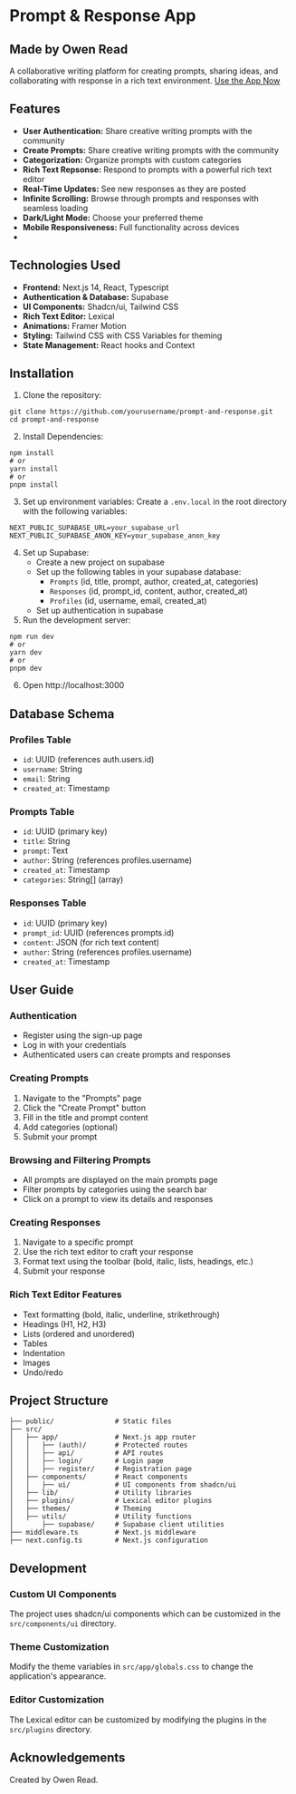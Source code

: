 # Prompt & Response App
## Made by Owen Read
A collaborative writing platform for creating prompts, sharing ideas, and collaborating with response in a rich text environment.
[Use the App Now](https://bidscript-prompt.vercel.app/)

## Features
- **User Authentication:** Share creative writing prompts with the community
- **Create Prompts:** Share creative writing prompts with the community
- **Categorization:** Organize prompts with custom categories
- **Rich Text Repsonse:** Respond to prompts with a powerful rich text editor
- **Real-Time Updates:** See new responses as they are posted
- **Infinite Scrolling:** Browse through prompts and responses with seamless loading
- **Dark/Light Mode:** Choose your preferred theme
- **Mobile Responsiveness:** Full functionality across devices
- 
## Technologies Used
- **Frontend:** Next.js 14, React, Typescript
- **Authentication & Database:** Supabase
- **UI Components:** Shadcn/ui, Tailwind CSS
- **Rich Text Editor:** Lexical
- **Animations:** Framer Motion
- **Styling:** Tailwind CSS with CSS Variables for theming
- **State Management:** React hooks and Context

## Installation
1. Clone the repository:
```
git clone https://github.com/yourusername/prompt-and-response.git
cd prompt-and-response
```
2. Install Dependencies:
```
npm install
# or
yarn install
# or
pnpm install
```
3. Set up environment variables: Create a ```.env.local``` in the root directory with the following variables:
```
NEXT_PUBLIC_SUPABASE_URL=your_supabase_url
NEXT_PUBLIC_SUPABASE_ANON_KEY=your_supabase_anon_key
```
4. Set up Supabase:
    -  Create a new project on supabase
    -  Set up the following tables in your supabase database:
        - ```Prompts``` (id, title, prompt, author, created_at, categories)
        - ```Responses``` (id, prompt_id, content, author, created_at)
        - ```Profiles``` (id, username, email, created_at)
    - Set up authentication in supabase
5. Run the development server:
```
npm run dev
# or
yarn dev
# or
pnpm dev
```
6. Open http://localhost:3000

## Database Schema
### Profiles Table
- ```id```: UUID (references auth.users.id)
- ```username```: String
- ```email```: String
- ```created_at```: Timestamp

### Prompts Table
- ```id```: UUID (primary key)
- ```title```: String
- ```prompt```: Text
- ```author```: String (references profiles.username)
- ```created_at```: Timestamp
- ```categories```: String[] (array)

### Responses Table
- ```id```: UUID (primary key)
- ```prompt_id```: UUID (references prompts.id)
- ```content```: JSON (for rich text content)
- ```author```: String (references profiles.username)
- ```created_at```: Timestamp

## User Guide
### Authentication
- Register using the sign-up page
- Log in with your credentials
- Authenticated users can create prompts and responses

### Creating Prompts
1. Navigate to the "Prompts" page
2. Click the "Create Prompt" button
3. Fill in the title and prompt content
4. Add categories (optional)
5. Submit your prompt

### Browsing and Filtering Prompts
- All prompts are displayed on the main prompts page
- Filter prompts by categories using the search bar
- Click on a prompt to view its details and responses

### Creating Responses
1. Navigate to a specific prompt
2. Use the rich text editor to craft your response
3. Format text using the toolbar (bold, italic, lists, headings, etc.)
4. Submit your response

### Rich Text Editor Features
- Text formatting (bold, italic, underline, strikethrough)
- Headings (H1, H2, H3)
- Lists (ordered and unordered)
- Tables
- Indentation
- Images
- Undo/redo

## Project Structure
```
├── public/               # Static files
├── src/
│   ├── app/              # Next.js app router
│   │   ├── (auth)/       # Protected routes
│   │   ├── api/          # API routes
│   │   ├── login/        # Login page
│   │   ├── register/     # Registration page
│   ├── components/       # React components
│   │   ├── ui/           # UI components from shadcn/ui
│   ├── lib/              # Utility libraries
│   ├── plugins/          # Lexical editor plugins
│   ├── themes/           # Theming
│   ├── utils/            # Utility functions
│       ├── supabase/     # Supabase client utilities
├── middleware.ts         # Next.js middleware
├── next.config.ts        # Next.js configuration
```

## Development
### Custom UI Components
The project uses shadcn/ui components which can be customized in the ```src/components/ui``` directory.

### Theme Customization
Modify the theme variables in ```src/app/globals.css``` to change the application's appearance.

### Editor Customization
The Lexical editor can be customized by modifying the plugins in the ```src/plugins``` directory.

## Acknowledgements
Created by Owen Read.













